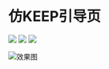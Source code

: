 # 仿KEEP引导页

<p align='left'>
<img src="https://img.shields.io/badge/build-passing-brightgreen.svg">
<img src="https://img.shields.io/badge/platform-iOS-ff69b4.svg">
<img src="https://img.shields.io/badge/language-Objective--C-orange.svg">
</p>

![效果图](https://github.com/sunjinshuai/Keep/blob/master/Keep.gif)



